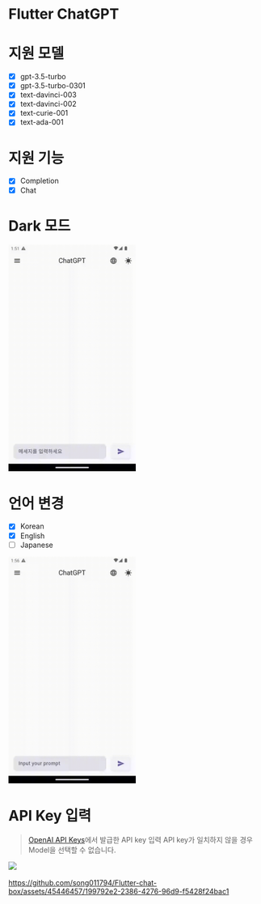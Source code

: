 # Flutter ChatGPT

# 지원 모델

- [x] gpt-3.5-turbo
- [x] gpt-3.5-turbo-0301
- [x] text-davinci-003
- [x] text-davinci-002
- [x] text-curie-001
- [x] text-ada-001

# 지원 기능

- [x] Completion
- [x] Chat

# Dark 모드

<img src="./artificial/theme.gif" style="width: 50%;">

# 언어 변경

- [x] Korean
- [x] English
- [ ] Japanese

<img src="./artificial/location.gif" style="width: 50%;">

# API Key 입력

> [OpenAI API Keys](https://platform.openai.com/account/api-keys)에서 발급한 API key 입력
> API key가 일치하지 않을 경우 Model을 선택할 수 없습니다.

<img src="./artificial/apikey.gif" style="width: 50%;">


https://github.com/song011794/Flutter-chat-box/assets/45446457/199792e2-2386-4276-96d9-f5428f24bac1




